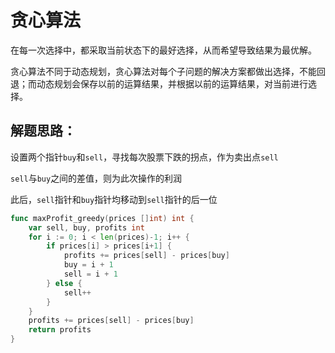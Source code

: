 # 贪心算法

在每一次选择中，都采取当前状态下的最好选择，从而希望导致结果为最优解。

贪心算法不同于动态规划，贪心算法对每个子问题的解决方案都做出选择，不能回退；而动态规划会保存以前的运算结果，并根据以前的运算结果，对当前进行选择。

## 解题思路：

设置两个指针`buy`和`sell`，寻找每次股票下跌的拐点，作为卖出点`sell`

`sell`与`buy`之间的差值，则为此次操作的利润

此后，`sell`指针和`buy`指针均移动到`sell`指针的后一位

~~~go
func maxProfit_greedy(prices []int) int {
	var sell, buy, profits int
	for i := 0; i < len(prices)-1; i++ {
		if prices[i] > prices[i+1] {
			profits += prices[sell] - prices[buy]
			buy = i + 1
			sell = i + 1
		} else {
			sell++
		}
	}
	profits += prices[sell] - prices[buy]
	return profits
}
~~~
